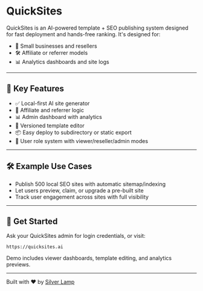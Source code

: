 # QuickSites

QuickSites is an AI-powered template + SEO publishing system designed for fast deployment and hands-free ranking. It's designed for:

- 🚛 Small businesses and resellers
- 🛠 Affiliate or referrer models
- 📊 Analytics dashboards and site logs

---

## 🧩 Key Features

- ✅ Local-first AI site generator
- 🌱 Affiliate and referrer logic
- 📊 Admin dashboard with analytics
- 🔁 Versioned template editor
- 📦 Easy deploy to subdirectory or static export
- 🔐 User role system with viewer/reseller/admin modes

---

## 🛠 Example Use Cases

- Publish 500 local SEO sites with automatic sitemap/indexing
- Let users preview, claim, or upgrade a pre-built site
- Track user engagement across sites with full visibility

---

## 🚀 Get Started

Ask your QuickSites admin for login credentials, or visit:
```
https://quicksites.ai
```

Demo includes viewer dashboards, template editing, and analytics previews.

---

Built with ❤️ by [Silver Lamp](https://github.com/Silver-Lamp)
